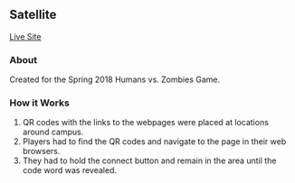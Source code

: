 ## Satellite
[Live Site](https://lazylock.github.io/satellite/)

### About
Created for the Spring 2018 Humans vs. Zombies Game.

### How it Works
1. QR codes with the links to the webpages were placed at locations around campus.
2. Players had to find the QR codes and navigate to the page in their web browsers.
3. They had to hold the connect button and remain in the area until the code word was revealed.
